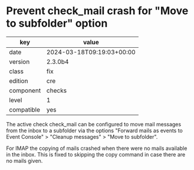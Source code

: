 [//]: # (werk v2)
# Prevent check_mail crash for "Move to subfolder" option

key        | value
---------- | ---
date       | 2024-03-18T09:19:03+00:00
version    | 2.3.0b4
class      | fix
edition    | cre
component  | checks
level      | 1
compatible | yes

The active check check_mail can be configured to move mail messages from the inbox to a subfolder via the options "Forward mails as events to Event Console" > "Cleanup messages" > "Move to subfolder".

For IMAP the copying of mails crashed when there were no mails available in the inbox.
This is fixed to skipping the copy command in case there are no mails given.
